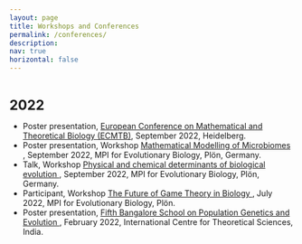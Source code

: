 ```yaml
---
layout: page
title: Workshops and Conferences
permalink: /conferences/
description: 
nav: true
horizontal: false
---
```


<b> <font size="5">  
2022
</font>  </b> 

 <ul>
  <li> Poster presentation, <a href="https://ecmtb2022.org" target="_blank"> European Conference on Mathematical and Theoretical Biology (ECMTB)</a>, September 2022, Heidelberg.</li>
 
  <li> Poster presentation, Workshop <a href="https://workshops.evolbio.mpg.de/event/60/" target="_blank"> Mathematical Modelling of Microbiomes </a>, September 2022, MPI for Evolutionary Biology,  Plön, Germany.</li>
 
  <li> Talk, Workshop <a href="https://workshops.evolbio.mpg.de/event/59/overview" target="_blank"> Physical and chemical determinants of biological evolution </a>, September 2022, MPI for Evolutionary Biology, Plön, Germany.</li>
 
  <li> Participant, Workshop <a href="https://workshops.evolbio.mpg.de/event/51/" target="_blank"> The Future of Game Theory in Biology </a>, July 2022, MPI for Evolutionary Biology, Plön. </li>
 
  <li> Poster presentation, <a href="https://www.icts.res.in/program/popgen2022" target="_blank"> Fifth Bangalore School on Population Genetics and Evolution </a>, February 2022, International Centre for Theoretical Sciences, India. </li>
</ul> 

